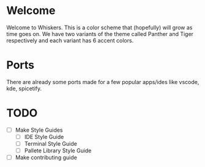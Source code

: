 # Welcome 
Welcome to Whiskers. This is a color scheme that (hopefully) will grow as time goes on.
We have two variants of the theme called Panther and Tiger respectively and each variant has 6 accent colors.

# Ports
There are already some ports made for a few popular apps/ides like vscode, kde, spicetify.

# TODO
- [ ] Make Style Guides
  - [ ] IDE Style Guide
  - [ ] Terminal Style Guide
  - [ ] Pallete Library Style Guide
- [ ] Make contributing guide
